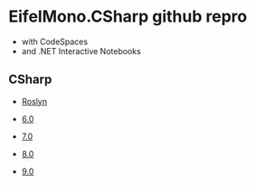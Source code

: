 # EifelMono.CSharp github repro

* with CodeSpaces
* and .NET Interactive Notebooks

## CSharp

* [Roslyn](https://github.com/dotnet/roslyn/blob/master/docs/Language%20Feature%20Status.md)

* [6.0](https://github.com/EifelMono/EifelMono.CSharp/tree/main/src/CSharp%206.0/%23README.md)
* [7.0](https://github.com/EifelMono/EifelMono.CSharp/tree/main/src/CSharp%207.0/#README.md)
* [8.0](https://github.com/EifelMono/EifelMono.CSharp/tree/main/src/CSharp%208.0/#README.md)
* [9.0](https://github.com/EifelMono/EifelMono.CSharp/tree/main/src/CSharp%209.0/README.md)
